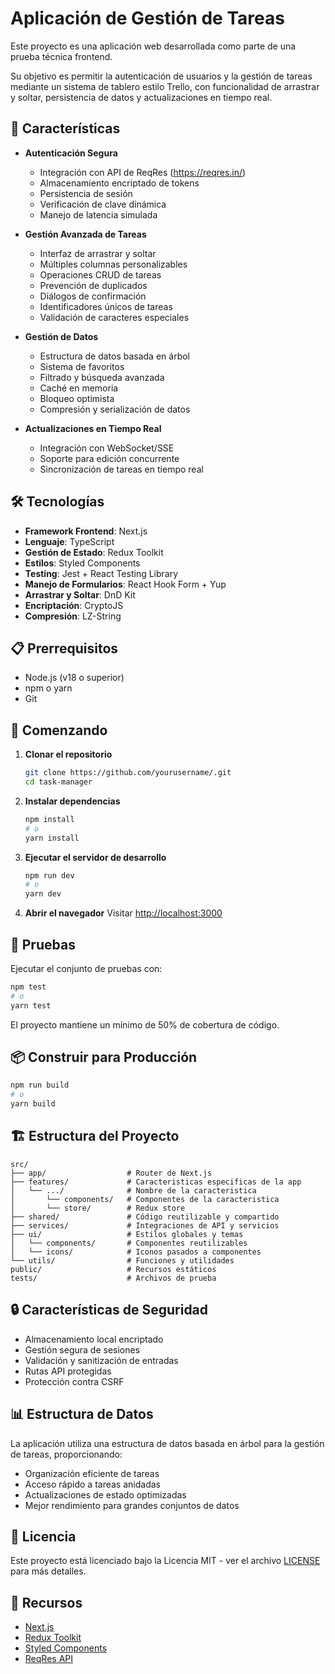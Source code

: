 # Aplicación de Gestión de Tareas

Este proyecto es una aplicación web desarrollada como parte de una prueba técnica frontend.

Su objetivo es permitir la autenticación de usuarios y la gestión de tareas mediante un sistema de tablero estilo Trello, con funcionalidad de arrastrar y soltar, persistencia de datos y actualizaciones en tiempo real.

## 🚀 Características

- **Autenticación Segura**

  - Integración con API de ReqRes (https://reqres.in/)
  - Almacenamiento encriptado de tokens
  - Persistencia de sesión
  - Verificación de clave dinámica
  - Manejo de latencia simulada

- **Gestión Avanzada de Tareas**

  - Interfaz de arrastrar y soltar
  - Múltiples columnas personalizables
  - Operaciones CRUD de tareas
  - Prevención de duplicados
  - Diálogos de confirmación
  - Identificadores únicos de tareas
  - Validación de caracteres especiales

- **Gestión de Datos**

  - Estructura de datos basada en árbol
  - Sistema de favoritos
  - Filtrado y búsqueda avanzada
  - Caché en memoria
  - Bloqueo optimista
  - Compresión y serialización de datos

- **Actualizaciones en Tiempo Real**
  - Integración con WebSocket/SSE
  - Soporte para edición concurrente
  - Sincronización de tareas en tiempo real

## 🛠️ Tecnologías

- **Framework Frontend**: Next.js
- **Lenguaje**: TypeScript
- **Gestión de Estado**: Redux Toolkit
- **Estilos**: Styled Components
- **Testing**: Jest + React Testing Library
- **Manejo de Formularios**: React Hook Form + Yup
- **Arrastrar y Soltar**: DnD Kit
- **Encriptación**: CryptoJS
- **Compresión**: LZ-String

## 📋 Prerrequisitos

- Node.js (v18 o superior)
- npm o yarn
- Git

## 🚀 Comenzando

1. **Clonar el repositorio**

   ```bash
   git clone https://github.com/yourusername/.git
   cd task-manager
   ```

2. **Instalar dependencias**

   ```bash
   npm install
   # o
   yarn install
   ```

3. **Ejecutar el servidor de desarrollo**

   ```bash
   npm run dev
   # o
   yarn dev
   ```

4. **Abrir el navegador**
   Visitar [http://localhost:3000](http://localhost:3000)

## 🧪 Pruebas

Ejecutar el conjunto de pruebas con:

```bash
npm test
# o
yarn test
```

El proyecto mantiene un mínimo de 50% de cobertura de código.

## 📦 Construir para Producción

```bash
npm run build
# o
yarn build
```

## 🏗️ Estructura del Proyecto

```
src/
├── app/                  # Router de Next.js
├── features/             # Caracteristicas especificas de la app
│   └── .../              # Nombre de la caracteristica
│       └── components/   # Componentes de la caracteristica
│       └── store/        # Redux store
├── shared/               # Código reutilizable y compartido
├── services/             # Integraciones de API y servicios
├── ui/                   # Estilos globales y temas
│   └── components/       # Componentes reutilizables
│   └── icons/            # Iconos pasados a componentes
└── utils/                # Funciones y utilidades
public/                   # Recursos estáticos
tests/                    # Archivos de prueba
```

## 🔒 Características de Seguridad

- Almacenamiento local encriptado
- Gestión segura de sesiones
- Validación y sanitización de entradas
- Rutas API protegidas
- Protección contra CSRF

## 📊 Estructura de Datos

La aplicación utiliza una estructura de datos basada en árbol para la gestión de tareas, proporcionando:

- Organización eficiente de tareas
- Acceso rápido a tareas anidadas
- Actualizaciones de estado optimizadas
- Mejor rendimiento para grandes conjuntos de datos

## 📝 Licencia

Este proyecto está licenciado bajo la Licencia MIT - ver el archivo [LICENSE](LICENSE) para más detalles.

## 🔗 Recursos

- [Next.js](https://nextjs.org/)
- [Redux Toolkit](https://redux-toolkit.js.org/)
- [Styled Components](https://styled-components.com/)
- [ReqRes API](https://reqres.in/)
